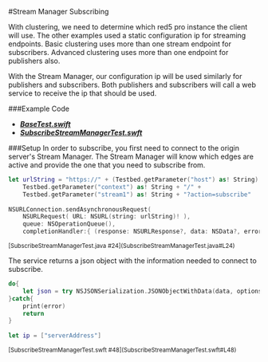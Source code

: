 #Stream Manager Subscribing

With clustering, we need to determine which red5 pro instance the client will use. The other examples used a static configuration ip for streaming endpoints. Basic clustering uses more than one stream endpoint for subscribers. Advanced clustering uses more than one endpoint for publishers also.With the Stream Manager, our configuration ip will be used similarly for publishers and subscribers. Both publishers and subscribers will call a web service to receive the ip that should be used.

###Example Code
- ***[BaseTest.swift](../BaseTest.swift)***
- ***[SubscribeStreamManagerTest.swft](SubscribeStreamManagerTest.swft)***

###Setup
In order to subscribe, you first need to connect to the origin server's Stream Manager. The Stream Manager will know which edges are active and provide the one that you need to subscribe from.

```Swift
let urlString = "https://" + (Testbed.getParameter("host") as! String) + ":5080/streammanager/api/1.0/event/" +
	Testbed.getParameter("context") as! String + "/" +
	Testbed.getParameter("stream1") as! String + "?action=subscribe"
        
NSURLConnection.sendAsynchronousRequest(
	NSURLRequest( URL: NSURL(string: urlString)! ),
	queue: NSOperationQueue(),
	completionHandler:{ (response: NSURLResponse?, data: NSData?, error: NSError?) -> Void in
```
<sup>
[SubscribeStreamManagerTest.java #24](SubscribeStreamManagerTest.java#L24)
</sup>

The service returns a json object with the information needed to connect to subscribe.

```Swift
do{
	let json = try NSJSONSerialization.JSONObjectWithData(data, options: NSJSONReadingOptions())
}catch{
	print(error)
	return
}
                
let ip = ["serverAddress"]
```
<sup>
[SubscribeStreamManagerTest.swft #48](SubscribeStreamManagerTest.swft#L48)
</sup>
